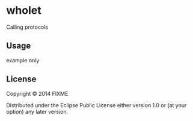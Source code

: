 # wholet

Calling protocols

## Usage

example only

## License

Copyright © 2014 FIXME

Distributed under the Eclipse Public License either version 1.0 or (at
your option) any later version.
